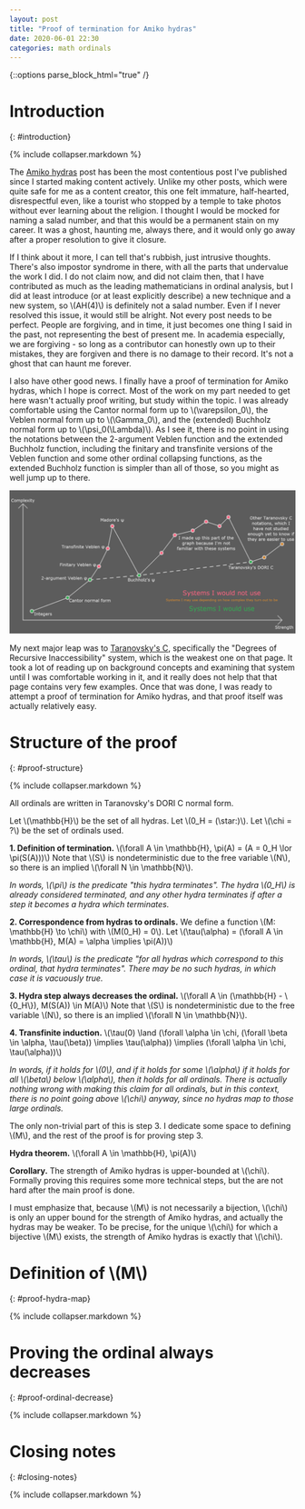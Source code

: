 ```yaml
---
layout: post
title: "Proof of termination for Amiko hydras"
date: 2020-06-01 22:30
categories: math ordinals
---
```


{::options parse_block_html="true" /}

# Introduction
{: #introduction}

{% include collapser.markdown %}

<div>

The [Amiko hydras](math/ordinals/2020/06/07/higher-order-hydras.html) post
has been the most contentious post I've published since I started making content actively.
Unlike my other posts, which were quite safe for me as a content creator,
this one felt immature, half-hearted, disrespectful even,
like a tourist who stopped by a temple to take photos without ever learning about the religion.
I thought I would be mocked for naming a salad number,
and that this would be a permanent stain on my career.
It was a ghost, haunting me, always there, and it would only go away after a proper resolution to give it closure.

If I think about it more, I can tell that's rubbish, just intrusive thoughts.
There's also impostor syndrome in there, with all the parts that undervalue the work I did.
I do not claim now, and did not claim then, that I have contributed as much as the leading mathematicians in ordinal analysis,
but I did at least introduce (or at least explicitly describe) a new technique and a new system, so \\\(AH(4)\\\) is definitely not a salad number.
Even if I never resolved this issue, it would still be alright.
Not every post needs to be perfect.
People are forgiving, and in time, it just becomes one thing I said in the past, not representing the best of present me.
In academia especially, we are forgiving - so long as a contributor can honestly own up to their mistakes, they are forgiven and there is no damage to their record.
It's not a ghost that can haunt me forever.

I also have other good news.
I finally have a proof of termination for Amiko hydras, which I hope is correct.
Most of the work on my part needed to get here wasn't actually proof writing, but study within the topic.
I was already comfortable using the Cantor normal form up to \\\(\varepsilon_0\\\),
the Veblen normal form up to \\\(\Gamma_0\\\),
and the (extended) Buchholz normal form up to \\\(\psi_0(\Lambda)\\\).
As I see it, there is no point in using the notations between the 2-argument Veblen function and the extended Buchholz function,
including the finitary and transfinite versions of the Veblen function and some other ordinal collapsing functions,
as the extended Buchholz function is simpler than all of those, so you might as well jump up to there.

![A scatter plot with connecting lines, with strength of a system on the horizontal axis and complexity of a system on the vertical axis. Each highlighted point is the next stronger system which is minimally more complex. They are, in order, the integers, Cantor normal form, 2-argument Veblen normal form, Buchholz normal form, and Taranovsky's C in the Degrees of Recursive Inaccessibility variant.](/assets/hydras/ordinal-systems.png)

My next major leap was to [Taranovsky's C](https://web.archive.org/web/20200628053709/http://web.mit.edu/dmytro/www/other/OrdinalNotation.htm),
specifically the "Degrees of Recursive Inaccessibility" system, which is the weakest one on that page.
It took a lot of reading up on background concepts and examining that system until I was comfortable working in it,
and it really does not help that that page contains very few examples.
Once that was done, I was ready to attempt a proof of termination for Amiko hydras, and that proof itself was actually relatively easy.

</div>

# Structure of the proof
{: #proof-structure}

{% include collapser.markdown %}

<div>

All ordinals are written in Taranovsky's DORI C normal form.

Let \\\(\mathbb{H}\\\) be the set of all hydras.
Let \\\(0_H = (\star:)\\\).
Let \\\(\chi = ?\\\) be the set of ordinals used.

**1. Definition of termination.**
\\\(\forall A \in \mathbb{H}, \pi(A) = (A = 0_H \lor \pi(S(A)))\\\)
Note that \\\(S\\\) is nondeterministic due to the free variable \\\(N\\\), so there is an implied \\\(\forall N \in \mathbb{N}\\\).

*In words, \\\(\pi\\\) is the predicate "this hydra terminates".
The hydra \\\(0_H\\\) is already considered terminated, and any other hydra terminates if after a step it becomes a hydra which terminates.*

**2. Correspondence from hydras to ordinals.**
We define a function \\\(M: \mathbb{H} \to \chi\\\) with \\\(M(0_H) = 0\\\).
Let \\\(\tau(\alpha) = (\forall A \in \mathbb{H}, M(A) = \alpha \implies \pi(A))\\\)

*In words, \\\(\tau\\\) is the predicate "for all hydras which correspond to this ordinal, that hydra terminates".
There may be no such hydras, in which case it is vacuously true.*

**3. Hydra step always decreases the ordinal.**
\\\(\forall A \in (\mathbb{H} - \\\{0_H\\\}), M(S(A)) \in M(A)\\\)
Note that \\\(S\\\) is nondeterministic due to the free variable \\\(N\\\), so there is an implied \\\(\forall N \in \mathbb{N}\\\).

**4. Transfinite induction.**
\\\(\tau(0) \land (\forall \alpha \in \chi, (\forall \beta \in \alpha, \tau(\beta)) \implies \tau(\alpha)) \implies (\forall \alpha \in \chi, \tau(\alpha))\\\)

*In words, if it holds for \\\(0\\\), and if it holds for some \\\(\alpha\\\) if it holds for all \\\(\beta\\\) below \\\(\alpha\\\), then it holds for all ordinals.
There is actually nothing wrong with making this claim for all ordinals, but in this context, there is no point going above \\\(\chi\\\) anyway, since no hydras map to those large ordinals.*

The only non-trivial part of this is step 3.
I dedicate some space to defining \\\(M\\\), and the rest of the proof is for proving step 3.

**Hydra theorem.**
\\\(\forall A \in \mathbb{H}, \pi(A)\\\)

**Corollary.**
The strength of Amiko hydras is upper-bounded at \\\(\chi\\\).
Formally proving this requires some more technical steps, but the are not hard after the main proof is done.

I must emphasize that, because \\\(M\\\) is not necessarily a bijection, \\\(\chi\\\) is only an upper bound for the strength of Amiko hydras, and actually the hydras may be weaker.
To be precise, for the unique \\\(\chi\\\) for which a bijective \\\(M\\\) exists, the strength of Amiko hydras is exactly that \\\(\chi\\\).

</div>

# Definition of \\\(M\\\)
{: #proof-hydra-map}

{% include collapser.markdown %}

<div>

</div>

# Proving the ordinal always decreases
{: #proof-ordinal-decrease}

{% include collapser.markdown %}

<div>

</div>

# Closing notes
{: #closing-notes}

{% include collapser.markdown %}

<div>

</div>